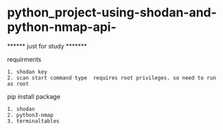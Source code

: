 # python_project-using-shodan-and-python-nmap-api-


****** just for study *******

requirments 

	1. shodan key
	2. scan start command type  requires root privileges. so need to run as root


pip install package

	1. shodan
	2. python3-nmap
	3. terminaltables

